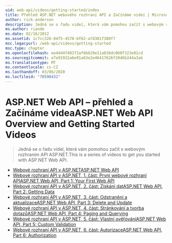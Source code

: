 ```yaml
---
uid: web-api/videos/getting-started/index
title: Přehled ASP.NET webového rozhraní API a Začínáme videí | Microsoft Docs
author: rick-anderson
description: Jedná se o řadu videí, která vám pomohou začít s webovým rozhraním API ASP.NET.
ms.author: riande
ms.date: 02/16/2012
ms.assetid: 1c7cc326-04f5-4578-bf62-a7d381f380f7
msc.legacyurl: /web-api/videos/getting-started
msc.type: chapter
ms.openlocfilehash: ee44d4f40372af6b629e11a036dc060f323e01cd
ms.sourcegitcommit: e7e91932a6e91a63e2e46417626f39d6b244a3ab
ms.translationtype: MT
ms.contentlocale: cs-CZ
ms.lasthandoff: 03/06/2020
ms.locfileid: "78598432"
---
```

# <a name="aspnet-web-api-overview-and-getting-started-videos"></a><span data-ttu-id="0e10b-103">ASP.NET Web API – přehled a Začínáme videa</span><span class="sxs-lookup"><span data-stu-id="0e10b-103">ASP.NET Web API Overview and Getting Started Videos</span></span>

> <span data-ttu-id="0e10b-104">Jedná se o řadu videí, která vám pomohou začít s webovým rozhraním API ASP.NET.</span><span class="sxs-lookup"><span data-stu-id="0e10b-104">This is a series of videos to get you started with ASP.NET Web API.</span></span>

- [<span data-ttu-id="0e10b-105">Webové rozhraní API v ASP.NET</span><span class="sxs-lookup"><span data-stu-id="0e10b-105">ASP.NET Web API</span></span>](aspnet-web-api.md)
- [<span data-ttu-id="0e10b-106">Webové rozhraní API v ASP.NET, 1. část: První webové rozhraní API</span><span class="sxs-lookup"><span data-stu-id="0e10b-106">ASP.NET Web API, Part 1: Your First Web API</span></span>](your-first-web-api.md)
- [<span data-ttu-id="0e10b-107">Webové rozhraní API v ASP.NET, 2. část: Získání dat</span><span class="sxs-lookup"><span data-stu-id="0e10b-107">ASP.NET Web API, Part 2: Getting Data</span></span>](getting-data.md)
- [<span data-ttu-id="0e10b-108">Webové rozhraní API v ASP.NET, 3. část: Odstranění a aktualizace</span><span class="sxs-lookup"><span data-stu-id="0e10b-108">ASP.NET Web API, Part 3: Delete and Update</span></span>](delete-and-update.md)
- [<span data-ttu-id="0e10b-109">Webové rozhraní API v ASP.NET, 4. část: Stránkování a tvorba dotazů</span><span class="sxs-lookup"><span data-stu-id="0e10b-109">ASP.NET Web API, Part 4: Paging and Querying</span></span>](paging-and-querying.md)
- [<span data-ttu-id="0e10b-110">Webové rozhraní API v ASP.NET, 5. část: Vlastní ověřování</span><span class="sxs-lookup"><span data-stu-id="0e10b-110">ASP.NET Web API, Part 5: Custom Validation</span></span>](custom-validation.md)
- [<span data-ttu-id="0e10b-111">Webové rozhraní API v ASP.NET, 6. část: Autorizace</span><span class="sxs-lookup"><span data-stu-id="0e10b-111">ASP.NET Web API, Part 6: Authorization</span></span>](authorization.md)
